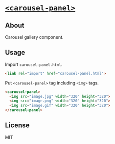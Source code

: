 #  [`<carousel-panel>`](http://1000ch.github.io/carousel-panel)

## About

Carousel gallery component.

## Usage

Import `carousel-panel.html`.

```html
<link rel="import" href="carousel-panel.html">
```

Put `<carousel-panel>` tag including `<img>` tags.

```html
<carousel-panel>
  <img src="image.jpg" width="320" height="320">
  <img src="image.png" width="320" height="320">
  <img src="image.gif" width="320" height="320">
</carousel-panel>
```

## License

MIT
